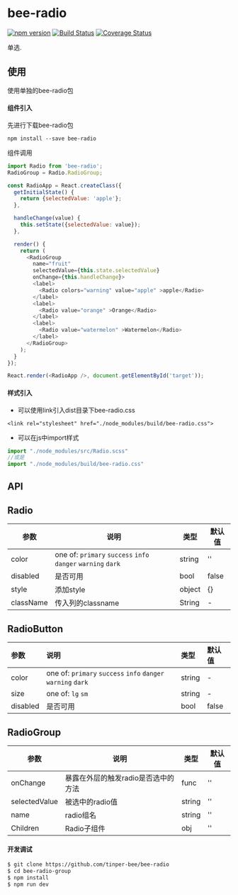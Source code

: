 # bee-radio
[![npm version](https://img.shields.io/npm/v/bee-radio.svg)](https://www.npmjs.com/package/bee-radio)
[![Build Status](https://img.shields.io/travis/tinper-bee/bee-radio/master.svg)](https://travis-ci.org/tinper-bee/bee-radio)
[![Coverage Status](https://coveralls.io/repos/github/tinper-bee/bee-radio/badge.svg?branch=master)](https://coveralls.io/github/tinper-bee/bee-radio?branch=master)

单选.

## 使用
使用单独的bee-radio包
#### 组件引入
先进行下载bee-radio包

```
npm install --save bee-radio
```
组件调用
```js
import Radio from 'bee-radio';
RadioGroup = Radio.RadioGroup;

const RadioApp = React.createClass({
  getInitialState() {
    return {selectedValue: 'apple'};
  },

  handleChange(value) {
    this.setState({selectedValue: value});
  },

  render() {
    return (
      <RadioGroup
        name="fruit"
        selectedValue={this.state.selectedValue}
        onChange={this.handleChange}>
        <label>
          <Radio colors="warning" value="apple" >apple</Radio>
        </label>
        <label>
          <Radio value="orange" >Orange</Radio>
        </label>
        <label>
          <Radio value="watermelon" >Watermelon</Radio>
        </label>
      </RadioGroup>
    );
  }
});

React.render(<RadioApp />, document.getElementById('target'));

```
#### 样式引入
- 可以使用link引入dist目录下bee-radio.css
```
<link rel="stylesheet" href="./node_modules/build/bee-radio.css">
```
- 可以在js中import样式
```js
import "./node_modules/src/Radio.scss"
//或是
import "./node_modules/build/bee-radio.css"
```


## API

## Radio

|参数|说明|类型|默认值|
|---|----|---|------|
|color|one of: `primary` `success` `info` `danger`  `warning` `dark`|string|''|
|disabled|是否可用|bool|false|
| style  | 添加style | object| {} |
|className|传入列的classname|String	|-|

## RadioButton

|参数|说明|类型|默认值|
|:---|:----|:---|:------|
|color|one of: `primary` `success` `info` `danger`  `warning` `dark`|string|-|
|size|one of: `lg` `sm`|string|-|
|disabled|是否可用|bool|false|

## RadioGroup

|参数|说明|类型|默认值|
|---|----|---|------|
|onChange|暴露在外层的触发radio是否选中的方法|func|''|
|selectedValue|被选中的radio值|string|''|
|name|radio组名|string|''|
|Children|Radio子组件|obj|''|

#### 开发调试

```sh
$ git clone https://github.com/tinper-bee/bee-radio
$ cd bee-radio-group
$ npm install
$ npm run dev
```
